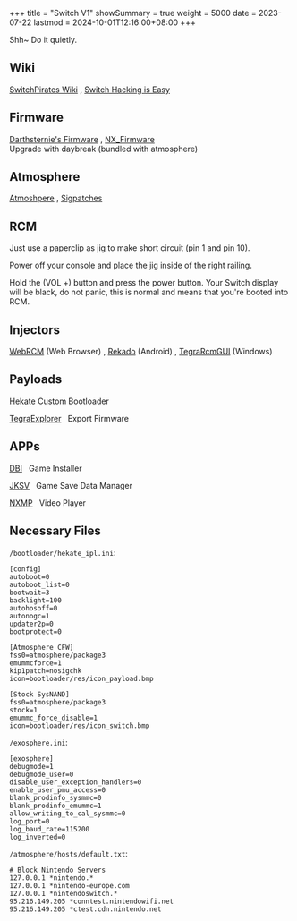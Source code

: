 +++
title       = "Switch V1"
showSummary = true
weight      = 5000
date        = 2023-07-22
lastmod     = 2024-10-01T12:16:00+08:00
+++

Shh~ Do it quietly.

<!--more-->

## Wiki

[SwitchPirates Wiki](https://www.reddit.com/r/SwitchPirates/wiki/index/)
, [Switch Hacking is Easy](https://rentry.co/SwitchHackingIsEasy)

## Firmware

[Darthsternie's Firmware](https://darthsternie.net/switch-firmwares/)
, [NX_Firmware](https://github.com/THZoria/NX_Firmware)\
Upgrade with daybreak (bundled with atmosphere)

## Atmosphere

[Atmoshpere](https://github.com/Atmosphere-NX/Atmosphere/releases/latest)
, [Sigpatches](https://gbatemp.net/threads/sigpatches-for-atmosphere-hekate-fss0-fusee-package3.571543/)

## RCM

Just use a paperclip as jig to make short circuit (pin 1 and pin 10).

Power off your console and place the jig inside of the right railing.

Hold the (VOL +) button and press the power button.
Your Switch display will be black, do not panic, this is normal and
means that you're booted into RCM.

## Injectors

[WebRCM](https://github.com/webrcm/webrcm.github.io) (Web Browser)
, [Rekado](https://github.com/MenosGrante/Rekado/releases/latest) (Android)
, [TegraRcmGUI](https://github.com/eliboa/TegraRcmGUI/releases/latest) (Windows)

## Payloads

[Hekate](https://github.com/CTCaer/hekate/releases/latest/) Custom Bootloader

[TegraExplorer](https://github.com/suchmememanyskill/TegraExplorer/releases/latest/)
&nbsp;
Export Firmware

## APPs

[DBI](https://github.com/rashevskyv/dbi/releases/latest)
&nbsp;
Game Installer

[JKSV](https://github.com/J-D-K/JKSV/releases/latest)
&nbsp;
Game Save Data Manager

[NXMP](https://github.com/proconsule/nxmp/releases/latest)
&nbsp;
Video Player

## Necessary Files

`/bootloader/hekate_ipl.ini`:

```
[config]
autoboot=0
autoboot_list=0
bootwait=3
backlight=100
autohosoff=0
autonogc=1
updater2p=0
bootprotect=0

[Atmosphere CFW]
fss0=atmosphere/package3
emummcforce=1
kip1patch=nosigchk
icon=bootloader/res/icon_payload.bmp

[Stock SysNAND]
fss0=atmosphere/package3
stock=1
emummc_force_disable=1
icon=bootloader/res/icon_switch.bmp
```

`/exosphere.ini`:

```
[exosphere]
debugmode=1
debugmode_user=0
disable_user_exception_handlers=0
enable_user_pmu_access=0
blank_prodinfo_sysmmc=0
blank_prodinfo_emummc=1
allow_writing_to_cal_sysmmc=0
log_port=0
log_baud_rate=115200
log_inverted=0
```

`/atmosphere/hosts/default.txt`:

```
# Block Nintendo Servers
127.0.0.1 *nintendo.*
127.0.0.1 *nintendo-europe.com
127.0.0.1 *nintendoswitch.*
95.216.149.205 *conntest.nintendowifi.net
95.216.149.205 *ctest.cdn.nintendo.net
```


